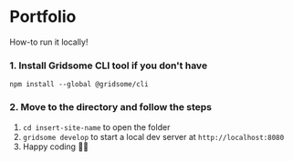 # Portfolio

How-to run it locally!

### 1. Install Gridsome CLI tool if you don't have

`npm install --global @gridsome/cli`

### 2. Move to the directory and follow the steps

1. `cd insert-site-name` to open the folder
2. `gridsome develop` to start a local dev server at `http://localhost:8080`
3. Happy coding 🎉🙌